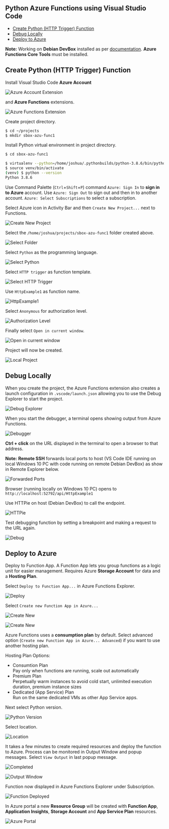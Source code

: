 ## Python Azure Functions using Visual Studio Code

* [Create Python (HTTP Trigger) Function](https://github.com/joshuasa/sbox-azu-func1#create-the-python-function)
* [Debug Locally](https://github.com/joshuasa/sbox-azu-func1#debug-locally)
* [Deploy to Azure](https://github.com/joshuasa/sbox-azu-func1#deploy-to-azure)

**Note:** Working on **Debian DevBox** installed as per [documentation](https://github.com/joshuasa/remote-work-ecosystem/blob/main/content/debian-devbox.md). **Azure Functions Core Tools** must be installed.

## Create Python (HTTP Trigger) Function

Install Visual Studio Code **Azure Account**

![Azure Account Extension](https://raw.githubusercontent.com/joshuasa/sbox-azu-func1/master/doc/images/sbox-azu-func1_09.png)

and **Azure Functions** extensions.

![Azure Functions Extension](https://raw.githubusercontent.com/joshuasa/sbox-azu-func1/master/doc/images/sbox-azu-func1_10.png)

Create project directory.

```bash
$ cd ~/projects
$ mkdir sbox-azu-func1
```

Install Python virtual environment in project directory.

```bash
$ cd sbox-azu-func1

$ virtualenv --python=/home/joshua/.pythonbuilds/python-3.8.6/bin/python3.8 venv
$ source venv/bin/activate
(venv) $ python --version
Python 3.8.6
```

Use Command Palette (`Ctrl`+`Shift`+`P`) command `Azure: Sign In` to **sign in to Azure** account. Use `Azure: Sign Out` to sign out and then in to another account. `Azure: Select Subscriptions` to select a subscription.

Select Azure icon in Activity Bar and then `Create New Project...` next to Functions.

![Create New Project](https://raw.githubusercontent.com/joshuasa/sbox-azu-func1/master/doc/images/sbox-azu-func1_01.png)

Select the `/home/joshua/projects/sbox-azu-func1` folder created above.

![Select Folder](https://raw.githubusercontent.com/joshuasa/sbox-azu-func1/master/doc/images/sbox-azu-func1_02.png)

Select `Python` as the programming language.

![Select Python](https://raw.githubusercontent.com/joshuasa/sbox-azu-func1/master/doc/images/sbox-azu-func1_03.png)

Select `HTTP trigger` as function template.

![Select HTTP Trigger](https://raw.githubusercontent.com/joshuasa/sbox-azu-func1/master/doc/images/sbox-azu-func1_04.png)

Use `HttpExample1` as function name.

![HttpExample1](https://raw.githubusercontent.com/joshuasa/sbox-azu-func1/master/doc/images/sbox-azu-func1_05.png)

Select `Anonymous` for authorization level.

![Authorization Level](https://raw.githubusercontent.com/joshuasa/sbox-azu-func1/master/doc/images/sbox-azu-func1_06.png)

Finally select `Open in current window`.

![Open in current window](https://raw.githubusercontent.com/joshuasa/sbox-azu-func1/master/doc/images/sbox-azu-func1_07.png)

Project will now be created.

![Local Project](https://raw.githubusercontent.com/joshuasa/sbox-azu-func1/master/doc/images/sbox-azu-func1_11.png)

## Debug Locally

When you create the project, the Azure Functions extension also creates a launch configuration in `.vscode/launch.json` allowing you to use the Debug Explorer to start the project.

![Debug Explorer](https://raw.githubusercontent.com/joshuasa/sbox-azu-func1/master/doc/images/sbox-azu-func1_12.png)

When you start the debugger, a terminal opens showing output from Azure Functions.

![Debugger](https://raw.githubusercontent.com/joshuasa/sbox-azu-func1/master/doc/images/sbox-azu-func1_13.png)

**Ctrl + click** on the URL displayed in the terminal to open a browser to that address.

**Note:** **Remote SSH** forwards local ports to host (VS Code IDE running on local Windows 10 PC with code running on remote Debian DevBox) as show in Remote Explorer below.

![Forwarded Ports](https://raw.githubusercontent.com/joshuasa/sbox-azu-func1/master/doc/images/sbox-azu-func1_14.png)

Browser (running locally on Windows 10 PC) opens to `http://localhost:52792/api/HttpExample1`

Use HTTPie on host (Debian DevBox) to call the endpoint.

![HTTPie](https://raw.githubusercontent.com/joshuasa/sbox-azu-func1/master/doc/images/sbox-azu-func1_16.png)

Test debugging function by setting a breakpoint and making a request to the URL again.

![Debug](https://raw.githubusercontent.com/joshuasa/sbox-azu-func1/master/doc/images/sbox-azu-func1_15.png)

## Deploy to Azure

Deploy to Function App. A Function App lets you group functions as a logic unit for easier management. Requires Azure **Storage Account** for data and a **Hosting Plan**.

Select `Deploy to Function App...` in Azure Functions Explorer.

![Deploy](https://raw.githubusercontent.com/joshuasa/sbox-azu-func1/master/doc/images/sbox-azu-func1_17.png)

Select `Create new Function App in Azure...`

![Create New](https://raw.githubusercontent.com/joshuasa/sbox-azu-func1/master/doc/images/sbox-azu-func1_18.png)

![Create New](https://raw.githubusercontent.com/joshuasa/sbox-azu-func1/master/doc/images/sbox-azu-func1_19.png)

Azure Functions uses a **consumption plan** by default. Select advanced option (`Create new Function App in Azure... Advanced`) if you want to use another hosting plan.

Hosting Plan Options:
* Consumtion Plan<br>
Pay only when functions are running, scale out automatically
* Premium Plan<br>
Perpetually warm instances to avoid cold start, unlimited execution duration, premium instance sizes
* Dedicated (App Service) Plan<br>
Run on the same dedicated VMs as other App Service apps.

Next select Python version.

![Python Version](https://raw.githubusercontent.com/joshuasa/sbox-azu-func1/master/doc/images/sbox-azu-func1_20.png)

Select location.

![Location](https://raw.githubusercontent.com/joshuasa/sbox-azu-func1/master/doc/images/sbox-azu-func1_21.png)

It takes a few minutes to create required resources and deploy the function to Azure. Process can be monitored in Output Window and popup messages. Select `View Output` in last popup message.

![Completed](https://raw.githubusercontent.com/joshuasa/sbox-azu-func1/master/doc/images/sbox-azu-func1_24.png)

![Output Window](https://raw.githubusercontent.com/joshuasa/sbox-azu-func1/master/doc/images/sbox-azu-func1_25.png)

Function now displayed in Azure Functions Explorer under Subscription.

![Function Deployed](https://raw.githubusercontent.com/joshuasa/sbox-azu-func1/master/doc/images/sbox-azu-func1_26.png)

In Azure portal a new **Resource Group** will be created with **Function App**, **Application Insights**, **Storage Account** and **App Service Plan** resources.

![Azure Portal](https://raw.githubusercontent.com/joshuasa/sbox-azu-func1/master/doc/images/sbox-azu-func1_27.png)